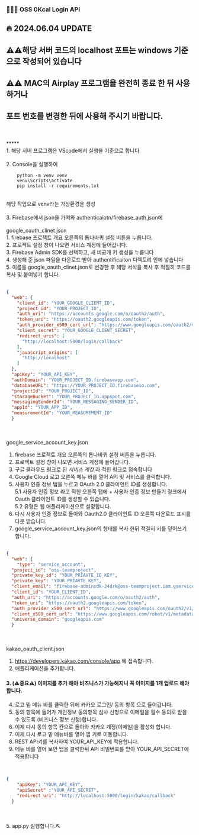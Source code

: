 ### 🧑🏼‍🍳 OSS 0Kcal Login API
## 🔥 2024.06.04 UPDATE
## ⚠⚠해당 서버 코드의 localhost 포트는 windows 기준으로 작성되어 있습니다
## ⚠⚠ MAC의 Airplay 프로그램을 완전히 종료 한 뒤 사용하거나 <br> 
## 포트 번호를 변경한 뒤에 사용해 주시기 바랍니다.
<br>
<br>
*****
<br>
1. 해당 서버 프로그램은 VScode에서 실행을 기준으로 합니다
<br>
<br>
2.  Console을 실행하여
<br>

```prompt
    python -m venv venv
    venv\Scripts\activate
    pip install -r requirements.txt
```
<br>
해당 작업으로 venv라는 가상환경을 생성
<br><br>
3. Firebase에서 json을 가져와 authenticaiotn/firebase_auth.json에
<br><br>
google_oauth_clinet.json<br>
1. firebase 프로젝트 개요 오른쪽의 톱나바퀴 설정 버튼을 누릅니다. <br>
2. 프로젝트 설정 창이 나오면 서비스 계정에 들어갑니다.<br>
3. Firebase Admin SDK를 선택하고, 새 비공개 키 생성을 누릅니다<br>
4. 생성해 준 json 파일을 다운로드 받아 authentificaiton 디렉토리 안에 넣습니다<br>
5. 이름을 google_oauth_clinet.json로 변경한 후 해당 서식을 복사 후 적절히 코드를 복사 및 붙여넣기 합니다.<br>
<br>

```json
{
  "web": {
    "client_id": "YOUR_GOOGLE_CLIENT_ID",
    "project_id": "YOUR_PROJECT_ID",
    "auth_uri": "https://accounts.google.com/o/oauth2/auth",
    "token_uri": "https://oauth2.googleapis.com/token",
    "auth_provider_x509_cert_url": "https://www.googleapis.com/oauth2/v1/certs",
    "client_secret": "YOUR_GOOGLE_CLIENT_SECRET",
    "redirect_uris": [
      "http://localhost:5000/login/callback"
    ],
    "javascript_origins": [
      "http://localhost"
    ]
  },
  "apiKey": "YOUR_API_KEY",
  "authDomain": "YOUR_PROJECT_ID.firebaseapp.com",
  "databaseURL": "https://YOUR_PROJECT_ID.firebaseio.com",
  "projectId": "YOUR_PROJECT_ID",
  "storageBucket": "YOUR_PROJECT_ID.appspot.com",
  "messagingSenderId": "YOUR_MESSAGING_SENDER_ID",
  "appId": "YOUR_APP_ID",
  "measurementId": "YOUR_MEASUREMENT_ID"
  }
```
<br><br>
google_service_account_key.json<br>
1. firebase 프로젝트 개요 오른쪽의 톱나바퀴 설정 버튼을 누릅니다. <br>
2. 프로젝트 설정 창이 나오면 서비스 계정에 들어갑니다.<br>
3. 구글 클라우드 링크로 된 _서비스 계정_ 라 적힌 링크로 접속합니다 <br>
4. Google Cloud 로고 오른쪽 메뉴 바를 열어 API 및 서비스를 클릭합니다. <br>
5. 사용자 인증 정보 탭을 누르고 OAuth 2.0 클라이언트 ID를 생성합니다.<br>
5.1 사용자 인증 정보 라고 적힌 오른쪽 탭에 + 사용자 인증 정보 만들기 링크에서 Oauth 클라이언트 ID를 생성할 수 있습니다.<br>
5.2 유형은 웹 애플리케이션으로 설정합니다.<br>
6. 다시 사용자 인증 정보로 돌아와 Oauth2.0 클라이언트 ID 오른쪽 다운로드 표시를 다운 받습니다.<br>
7. google_service_account_key.json의 형태를 복사 한뒤 적절히 키를 덮어쓰기 합니다.
<br><br>

```json
{
  "web": {
    "type": "service_account",
  "project_id": "oss-teamproject",
  "private_key_id": "YOUR_PRIAVTE_ID_KEY",
  "private_key": "YOUR_PRIAVTE_KEY",
  "client_email": "firebase-adminsdk-24drk@oss-teamproject.iam.gserviceaccount.com",
  "client_id": "YOUR_CLIENT_ID",
  "auth_uri": "https://accounts.google.com/o/oauth2/auth",
  "token_uri": "https://oauth2.googleapis.com/token",
  "auth_provider_x509_cert_url": "https://www.googleapis.com/oauth2/v1/certs",
  "client_x509_cert_url": "https://www.googleapis.com/robot/v1/metadata/x509/firebase-adminsdk-24drk%40oss-teamproject.iam.gserviceaccount.com",
  "universe_domain": "googleapis.com"
  }
```
<br><br>
kakao_oauth_client.json <br>
1.  https://developers.kakao.com/console/app 에 접속합니다.<br>
2. 애플리케이션을 추가합니다. <br>
#### 3. (⚠중요⚠) 이미지를 추가 해야 비즈니스가 가능해지니 꼭 이미지를 1개 업로드 해야 합니다. <br>
4. 로고 밑 메뉴 바를 클릭한 뒤에 카카오 로그인/ 동의 항목 으로 들어갑니다. <br>
5. 동의 항목에 들어가 개인정보 동의항목 심사 신청으로 이메일을 필수 동의로 받을 수 있도록 (비즈니스 정보 신청)합니다.<br>
6. 이제 다시 동의 항목 칸으로 돌아와 카카오 계정(이메일)을 활성화 합니다.<br>
7. 이제 다시 로고 밑 메뉴바를 열어 앱 키로 이동합니다.<br>
8. REST API키를 복사하여 YOUR_API_KEY에 적용합니다.<br>
9. 메뉴 바를 열어 보안 탭을 클릭한뒤 API 비밀번호를 받아 YOUR_API_SECRET에 적용합니다
<br>

```json
{
    "apiKey": "YOUR_API_KEY",
    "apiSecret" :"YOUR_API_SECRET",
    "redirect_uri": "http://localhost:5000/login/kakao/callback"
  }
```
<br><br>
5. app.py 실행합니다.⛏
